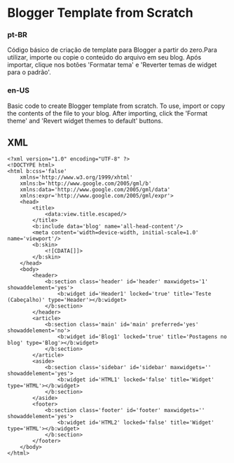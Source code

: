 # Blogger Template from Scratch


### pt-BR
Código básico de criação de template para Blogger a partir do zero.Para utilizar, importe ou copie o conteúdo do arquivo em seu blog. Após importar, clique nos botões 'Formatar tema' e 'Reverter temas de widget para o padrão'.

### en-US
Basic code to create Blogger template from scratch. To use, import or copy the contents of the file to your blog. After importing, click the 'Format theme' and 'Revert widget themes to default' buttons.


## XML 
```
<?xml version="1.0" encoding="UTF-8" ?>
<!DOCTYPE html>
<html b:css='false'
	xmlns='http://www.w3.org/1999/xhtml'
	xmlns:b='http://www.google.com/2005/gml/b'
	xmlns:data='http://www.google.com/2005/gml/data'
	xmlns:expr='http://www.google.com/2005/gml/expr'>
	<head>
		<title>
			<data:view.title.escaped/>
		</title>
		<b:include data='blog' name='all-head-content'/>
		<meta content='width=device-width, initial-scale=1.0' name='viewport'/>
		<b:skin>
			<![CDATA[]]>
		</b:skin>
	</head>
	<body>
		<header>
			<b:section class='header' id='header' maxwidgets='1' showaddelement='yes'>
				<b:widget id='Header1' locked='true' title='Teste (Cabeçalho)' type='Header'></b:widget>
			</b:section>
		</header>
		<article>
			<b:section class='main' id='main' preferred='yes' showaddelement='no'>
				<b:widget id='Blog1' locked='true' title='Postagens no blog' type='Blog'></b:widget>
			</b:section>
		</article>
		<aside>
			<b:section class='sidebar' id='sidebar' maxwidgets='' showaddelement='yes'>
				<b:widget id='HTML1' locked='false' title='Widget' type='HTML'></b:widget>
			</b:section>
		</aside>
		<footer>
			<b:section class='footer' id='footer' maxwidgets='' showaddelement='yes'>
				<b:widget id='HTML2' locked='false' title='Widget' type='HTML'></b:widget>
			</b:section>
		</footer>
	</body>
</html>

```
